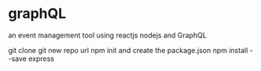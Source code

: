 # graphQL
an event management tool using reactjs nodejs and GraphQL

git clone git new repo url
npm init and create the package.json
npm install --save express
